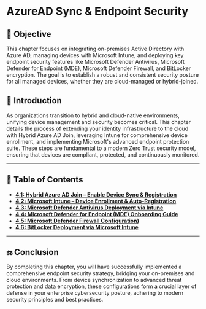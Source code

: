 # AzureAD Sync & Endpoint Security

## 🎯 Objective

This chapter focuses on integrating on-premises Active Directory with Azure AD, managing devices with Microsoft Intune, and deploying key endpoint security features like Microsoft Defender Antivirus, Microsoft Defender for Endpoint (MDE), Microsoft Defender Firewall, and BitLocker encryption. The goal is to establish a robust and consistent security posture for all managed devices, whether they are cloud-managed or hybrid-joined.

## 📝 Introduction

As organizations transition to hybrid and cloud-native environments, unifying device management and security becomes critical. This chapter details the process of extending your identity infrastructure to the cloud with Hybrid Azure AD Join, leveraging Intune for comprehensive device enrollment, and implementing Microsoft's advanced endpoint protection suite. These steps are fundamental to a modern Zero Trust security model, ensuring that devices are compliant, protected, and continuously monitored.

---

## 📘 Table of Contents

* **[4.1: Hybrid Azure AD Join – Enable Device Sync & Registration](https://github.com/AliChoukatli/CyberShield-Enterprise/blob/main/04_AzureAD_Sync_%26_Endpoint_Security/Documentation/01_Hybrid_Azure_AD_Join_Setup_and_Configuration_Guide.md)**
* **[4.2: Microsoft Intune – Device Enrollment & Auto-Registration](https://github.com/AliChoukatli/CyberShield-Enterprise/blob/main/04_AzureAD_Sync_%26_Endpoint_Security/Documentation/02_Intune_Device_Enrollment.md)**
* **[4.3: Microsoft Defender Antivirus Deployment via Intune](https://github.com/AliChoukatli/CyberShield-Enterprise/blob/main/04_AzureAD_Sync_%26_Endpoint_Security/Documentation/03_Microsoft_Defender_Antivirus_Configuration.md)**
* **[4.4: Microsoft Defender for Endpoint (MDE) Onboarding Guide](https://github.com/AliChoukatli/CyberShield-Enterprise/blob/main/04_AzureAD_Sync_%26_Endpoint_Security/Documentation/04_Microsoft_Defender_for_Endpoint_Onboarding.md)**
* **[4.5: Microsoft Defender Firewall Configuration](https://github.com/AliChoukatli/CyberShield-Enterprise/blob/main/04_AzureAD_Sync_%26_Endpoint_Security/Documentation/05_Microsoft_Defender_Firewall_Config.md))**
* **[4.6: BitLocker Deployment via Microsoft Intune](https://github.com/AliChoukatli/CyberShield-Enterprise/blob/main/04_AzureAD_Sync_%26_Endpoint_Security/Documentation/06_BitLocker_Deployment_Intune.md)**

---

## 🔚 Conclusion

By completing this chapter, you will have successfully implemented a comprehensive endpoint security strategy, bridging your on-premises and cloud environments. From device synchronization to advanced threat protection and data encryption, these configurations form a crucial layer of defense in your enterprise cybersecurity posture, adhering to modern security principles and best practices.
